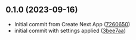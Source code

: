 ## 0.1.0 (2023-09-16)

* Initial commit from Create Next App ([7260650](https://github.com/aleoliva2409/laurus-shop/commit/7260650))
* initial commit with settings applied ([3bee7aa](https://github.com/aleoliva2409/laurus-shop/commit/3bee7aa))



